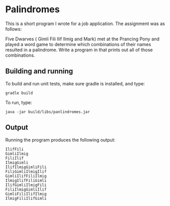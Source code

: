 # Palindromes

This is a short program I wrote for a job application.  The assignment was as follows:

Five Dwarves ( Gimli Fili Ilif Ilmig and Mark) met at the Prancing Pony and played a word game to determine which combinations of their names resulted in a palindrome. Write a program in that prints out all of those combinations.

## Building and running

To build and run unit tests, make sure gradle is installed, and type:
```
gradle build
```

To run, type:
```
java -jar build/libs/panlindromes.jar
```

## Output

Running the program produces the following output:
```
IlifFili
GimliIlmig
FiliIlif
IlmigGimli
IlifIlmigGimliFili
FiliGimliIlmigIlif
GimliIlifFiliIlmig
IlmigIlifFiliGimli
IlifGimliIlmigFili
FiliIlmigGimliIlif
GimliFiliIlifIlmig
IlmigFiliIlifGimli
```
